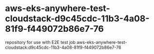 # aws-eks-anywhere-test-cloudstack-d9c45cdc-11b3-4a08-81f9-f449072b86e7-76
repository for use with E2E test job aws-eks-anywhere-test-cloudstack:d9c45cdc-11b3-4a08-81f9-f449072b86e7-76
